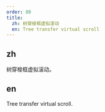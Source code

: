 ```yaml
---
order: 80
title:
  zh: 树穿梭框虚拟滚动
  en: Tree transfer virtual scroll
---
```


## zh

树穿梭框虚拟滚动。

## en

Tree transfer virtual scroll.
